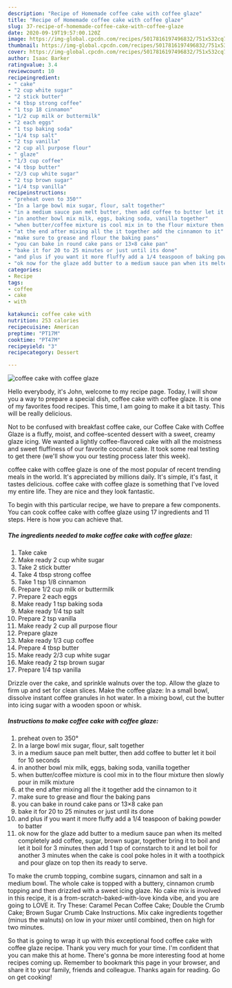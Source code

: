 ```yaml
---
description: "Recipe of Homemade coffee cake with coffee glaze"
title: "Recipe of Homemade coffee cake with coffee glaze"
slug: 37-recipe-of-homemade-coffee-cake-with-coffee-glaze
date: 2020-09-19T19:57:00.120Z
image: https://img-global.cpcdn.com/recipes/5017816197496832/751x532cq70/coffee-cake-with-coffee-glaze-recipe-main-photo.jpg
thumbnail: https://img-global.cpcdn.com/recipes/5017816197496832/751x532cq70/coffee-cake-with-coffee-glaze-recipe-main-photo.jpg
cover: https://img-global.cpcdn.com/recipes/5017816197496832/751x532cq70/coffee-cake-with-coffee-glaze-recipe-main-photo.jpg
author: Isaac Barker
ratingvalue: 3.4
reviewcount: 10
recipeingredient:
- " cake"
- "2 cup white sugar"
- "2 stick butter"
- "4 tbsp strong coffee"
- "1 tsp 18 cinnamon"
- "1/2 cup milk or buttermilk"
- "2 each eggs"
- "1 tsp baking soda"
- "1/4 tsp salt"
- "2 tsp vanilla"
- "2 cup all purpose flour"
- " glaze"
- "1/3 cup coffee"
- "4 tbsp butter"
- "2/3 cup white sugar"
- "2 tsp brown sugar"
- "1/4 tsp vanilla"
recipeinstructions:
- "preheat oven to 350°"
- "In a large bowl mix sugar, flour, salt together"
- "in a medium sauce pan melt butter, then add coffee to butter let it boil for 10 seconds"
- "in another bowl mix milk, eggs, baking soda, vanilla together"
- "when butter/coffee mixture is cool mix in to the flour mixture then slowly pour in milk mixture"
- "at the end after mixing all the it together add the cinnamon to it"
- "make sure to grease and flour the baking pans"
- "you can bake in round cake pans or 13×8 cake pan"
- "bake it for 20 to 25 minutes or just until its done"
- "and plus if you want it more fluffy add a 1/4 teaspoon of baking powder to batter"
- "ok now for the glaze add butter to a medium sauce pan when its melted completely add coffee, sugar, brown sugar, together bring it to boil and let it boil for 3 minutes then add 1 tsp of cornstarch to it and let boil for another 3 minutes when the cake is cool poke holes in it with a toothpick and pour glaze on top then its ready to serve."
categories:
- Recipe
tags:
- coffee
- cake
- with

katakunci: coffee cake with 
nutrition: 253 calories
recipecuisine: American
preptime: "PT17M"
cooktime: "PT47M"
recipeyield: "3"
recipecategory: Dessert

---
```



![coffee cake with coffee glaze](https://img-global.cpcdn.com/recipes/5017816197496832/751x532cq70/coffee-cake-with-coffee-glaze-recipe-main-photo.jpg)

Hello everybody, it's John, welcome to my recipe page. Today, I will show you a way to prepare a special dish, coffee cake with coffee glaze. It is one of my favorites food recipes. This time, I am going to make it a bit tasty. This will be really delicious.

Not to be confused with breakfast coffee cake, our Coffee Cake with Coffee Glaze is a fluffy, moist, and coffee-scented dessert with a sweet, creamy glaze icing. We wanted a lightly coffee-flavored cake with all the moistness and sweet fluffiness of our favorite coconut cake. It took some real testing to get there (we&#39;ll show you our testing process later this week).

coffee cake with coffee glaze is one of the most popular of recent trending meals in the world. It's appreciated by millions daily. It's simple, it's fast, it tastes delicious. coffee cake with coffee glaze is something that I've loved my entire life. They are nice and they look fantastic.


To begin with this particular recipe, we have to prepare a few components. You can cook coffee cake with coffee glaze using 17 ingredients and 11 steps. Here is how you can achieve that.

<!--inarticleads1-->

##### The ingredients needed to make coffee cake with coffee glaze:

1. Take  cake
1. Make ready 2 cup white sugar
1. Take 2 stick butter
1. Take 4 tbsp strong coffee
1. Take 1 tsp 1/8 cinnamon
1. Prepare 1/2 cup milk or buttermilk
1. Prepare 2 each eggs
1. Make ready 1 tsp baking soda
1. Make ready 1/4 tsp salt
1. Prepare 2 tsp vanilla
1. Make ready 2 cup all purpose flour
1. Prepare  glaze
1. Make ready 1/3 cup coffee
1. Prepare 4 tbsp butter
1. Make ready 2/3 cup white sugar
1. Make ready 2 tsp brown sugar
1. Prepare 1/4 tsp vanilla


Drizzle over the cake, and sprinkle walnuts over the top. Allow the glaze to firm up and set for clean slices. Make the coffee glaze: In a small bowl, dissolve instant coffee granules in hot water. In a mixing bowl, cut the butter into icing sugar with a wooden spoon or whisk. 

<!--inarticleads2-->

##### Instructions to make coffee cake with coffee glaze:

1. preheat oven to 350°
1. In a large bowl mix sugar, flour, salt together
1. in a medium sauce pan melt butter, then add coffee to butter let it boil for 10 seconds
1. in another bowl mix milk, eggs, baking soda, vanilla together
1. when butter/coffee mixture is cool mix in to the flour mixture then slowly pour in milk mixture
1. at the end after mixing all the it together add the cinnamon to it
1. make sure to grease and flour the baking pans
1. you can bake in round cake pans or 13×8 cake pan
1. bake it for 20 to 25 minutes or just until its done
1. and plus if you want it more fluffy add a 1/4 teaspoon of baking powder to batter
1. ok now for the glaze add butter to a medium sauce pan when its melted completely add coffee, sugar, brown sugar, together bring it to boil and let it boil for 3 minutes then add 1 tsp of cornstarch to it and let boil for another 3 minutes when the cake is cool poke holes in it with a toothpick and pour glaze on top then its ready to serve.


To make the crumb topping, combine sugars, cinnamon and salt in a medium bowl. The whole cake is topped with a buttery, cinnamon crumb topping and then drizzled with a sweet icing glaze. No cake mix is involved in this recipe, it is a from-scratch-baked-with-love kinda vibe, and you are going to LOVE it. Try These: Caramel Pecan Coffee Cake; Double the Crumb Cake; Brown Sugar Crumb Cake Instructions. Mix cake ingredients together (minus the walnuts) on low in your mixer until combined, then on high for two minutes. 

So that is going to wrap it up with this exceptional food coffee cake with coffee glaze recipe. Thank you very much for your time. I'm confident that you can make this at home. There's gonna be more interesting food at home recipes coming up. Remember to bookmark this page in your browser, and share it to your family, friends and colleague. Thanks again for reading. Go on get cooking!
